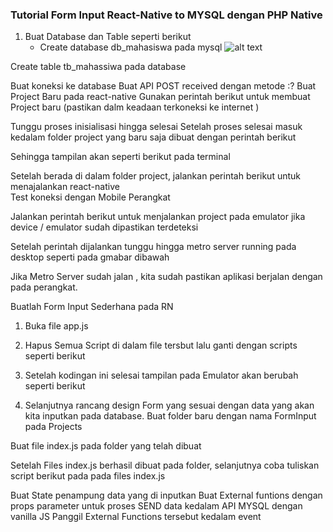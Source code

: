 ### Tutorial Form Input React-Native to MYSQL dengan PHP Native

1. Buat Database dan Table seperti berikut
    * Create database db_mahasiswa pada mysql
    ![alt text](https://www.google.com/images/branding/googlelogo/1x/googlelogo_color_272x92dp.png)

Create table tb_mahassiwa pada database

 
Buat koneksi ke database
Buat API POST received dengan metode :?
Buat Project Baru pada react-native 
Gunakan perintah  berikut untuk membuat Project baru (pastikan dalm keadaan terkoneksi ke internet )

Tunggu proses inisialisasi hingga selesai
Setelah proses selesai masuk kedalam  folder project yang baru saja dibuat dengan perintah berikut

Sehingga tampilan akan seperti berikut pada terminal

Setelah berada di dalam folder project, jalankan perintah berikut untuk menajalankan react-native  
Test koneksi dengan Mobile Perangkat 


Jalankan perintah berikut untuk menjalankan project pada emulator  jika device / emulator sudah dipastikan terdeteksi

Setelah perintah dijalankan tunggu hingga metro server running pada desktop seperti pada gmabar dibawah 

Jika Metro Server sudah jalan , kita sudah pastikan aplikasi berjalan dengan pada perangkat.


Buatlah Form Input Sederhana pada RN
1. Buka file app.js

2. Hapus Semua Script di dalam file tersbut lalu ganti dengan scripts seperti berikut

3. Setelah kodingan ini selesai tampilan pada Emulator akan berubah  seperti berikut

5. Selanjutnya rancang design Form yang sesuai dengan data yang akan kita inputkan pada database.
Buat folder baru dengan nama FormInput pada Projects


Buat file index.js  pada folder yang telah dibuat





Setelah Files index.js berhasil dibuat pada folder, selanjutnya coba tuliskan script berikut pada pada files index.js 




























































































Buat State penampung data yang di inputkan
Buat External funtions dengan props parameter untuk proses SEND data kedalam API MYSQL dengan vanilla JS
Panggil External Functions tersebut kedalam event
